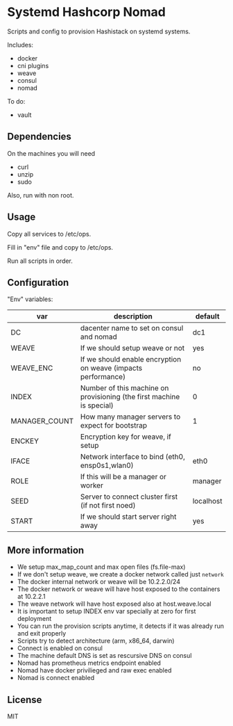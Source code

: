 # Systemd Hashcorp Nomad

Scripts and config to provision Hashistack on systemd systems.

Includes:

- docker
- cni plugins
- weave
- consul
- nomad

To do:

- vault

## Dependencies

On the machines you will need

- curl
- unzip
- sudo

Also, run with non root.

## Usage

Copy all services to /etc/ops.

Fill in "env" file and copy to /etc/ops.

Run all scripts in order.

## Configuration

"Env" variables:

| var | description | default |
| --- | ----------- | --- |
| DC | dacenter name to set on consul and nomad | dc1 |
| WEAVE | If we should setup weave or not | yes |
| WEAVE_ENC | If we should enable encryption on weave (impacts performance) | no |
| INDEX | Number of this machine on provisioning (the first machine is special) | 0 |
| MANAGER_COUNT | How many manager servers to expect for bootstrap | 1 |
| ENCKEY | Encryption key for weave, if setup | |
| IFACE | Network interface to bind (eth0, ensp0s1,wlan0) | eth0 |
| ROLE | If this will be a manager or worker | manager |
| SEED | Server to connect cluster first (if not first noed) | localhost |
| START | If we should start server right away | yes |

## More information

- We setup max_map_count and max open files (fs.file-max)
- If we don't setup weave, we create a docker network called just `network`
- The docker internal network or weave will be 10.2.2.0/24
- The docker network or weave will have host exposed to the containers at 10.2.2.1
- The weave network will have host exposed also at host.weave.local
- It is important to setup INDEX env var specially at zero for first deployment
- You can run the provision scripts anytime, it detects if it was already run and exit properly 
- Scripts try to detect architecture (arm, x86_64, darwin)
- Connect is enabled on consul
- The machine default DNS is set as rescursive DNS on consul
- Nomad has prometheus metrics endpoint enabled
- Nomad have docker privilieged and raw exec enabled
- Nomad is connect enabled

## License

MIT

